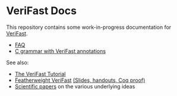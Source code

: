 # VeriFast Docs

This repository contains some work-in-progress documentation for [VeriFast](https://github.com/verifast/verifast).

- [FAQ](faq.md)
- [C grammar with VeriFast annotations](c_translation_units.md)

See also:
- [The VeriFast Tutorial](https://doi.org/10.5281/zenodo.887906)
- [Featherweight VeriFast](http://arxiv.org/pdf/1507.07697) [(Slides, handouts, Coq proof)](https://people.cs.kuleuven.be/~bart.jacobs/fvf)
- [Scientific papers](https://people.cs.kuleuven.be/~bart.jacobs/verifast/) on the various underlying ideas
